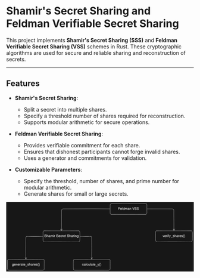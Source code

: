 # Shamir's Secret Sharing and Feldman Verifiable Secret Sharing

This project implements **Shamir's Secret Sharing (SSS)** and **Feldman Verifiable Secret Sharing (VSS)** schemes in Rust. These cryptographic algorithms are used for secure and reliable sharing and reconstruction of secrets.

---

## Features

- **Shamir's Secret Sharing**:
  - Split a secret into multiple shares.
  - Specify a threshold number of shares required for reconstruction.
  - Supports modular arithmetic for secure operations.

- **Feldman Verifiable Secret Sharing**:
  - Provides verifiable commitment for each share.
  - Ensures that dishonest participants cannot forge invalid shares.
  - Uses a generator and commitments for validation.

- **Customizable Parameters**:
  - Specify the threshold, number of shares, and prime number for modular arithmetic.
  - Generate shares for small or large secrets.

![High level class diagram](class_diagram.png)